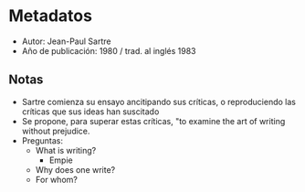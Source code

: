 # Metadatos
- Autor: Jean-Paul Sartre
- Año de publicación: 1980 / trad. al inglés 1983

## Notas
- Sartre comienza su ensayo ancitipando sus críticas, o reproduciendo las críticas que sus ideas han suscitado
- Se propone, para superar estas críticas, "to examine the art of writing without prejudice. 
- Preguntas:
	- What is writing? 
		- Empie
	- Why does one write? 
	- For whom?
